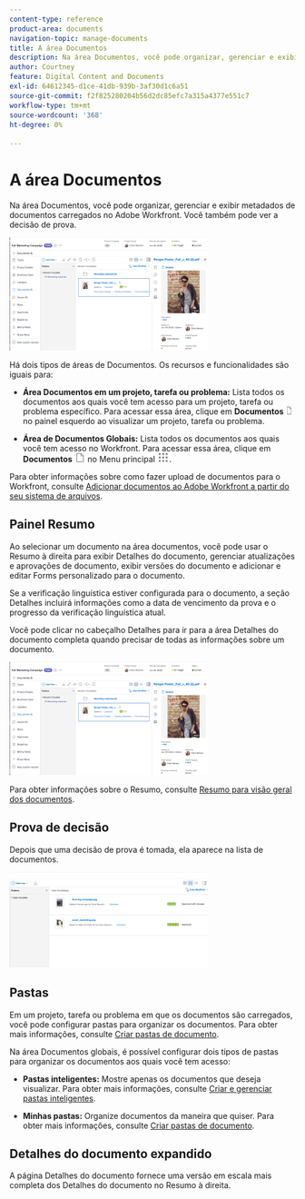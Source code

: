 ```yaml
---
content-type: reference
product-area: documents
navigation-topic: manage-documents
title: A área Documentos
description: Na área Documentos, você pode organizar, gerenciar e exibir metadados de documentos carregados no Adobe Workfront. Você também pode ver a decisão de prova.
author: Courtney
feature: Digital Content and Documents
exl-id: 64612345-d1ce-41db-939b-3af30d1c6a51
source-git-commit: f2f825280204b56d2dc85efc7a315a4377e551c7
workflow-type: tm+mt
source-wordcount: '368'
ht-degree: 0%

---
```


# A área Documentos

Na área Documentos, você pode organizar, gerenciar e exibir metadados de documentos carregados no Adobe Workfront. Você também pode ver a decisão de prova.

![](assets/documents-area-v2-350x199.png)

Há dois tipos de áreas de Documentos. Os recursos e funcionalidades são iguais para:

* **Área Documentos em um projeto, tarefa ou problema:** Lista todos os documentos aos quais você tem acesso para um projeto, tarefa ou problema específico. Para acessar essa área, clique em **Documentos** ![](assets/document-icon-12x14.png) no painel esquerdo ao visualizar um projeto, tarefa ou problema.

* **Área de Documentos Globais:** Lista todos os documentos aos quais você tem acesso no Workfront. Para acessar essa área, clique em **Documentos** ![](assets/document-icon.png) no Menu principal ![](assets/main-menu-icon.png).

Para obter informações sobre como fazer upload de documentos para o Workfront, consulte [Adicionar documentos ao Adobe Workfront a partir do seu sistema de arquivos](../../documents/adding-documents-to-workfront/add-documents-from-file-system.md).

## Painel Resumo

Ao selecionar um documento na área documentos, você pode usar o Resumo à direita para exibir Detalhes do documento, gerenciar atualizações e aprovações de documento, exibir versões do documento e adicionar e editar Forms personalizado para o documento.

Se a verificação linguística estiver configurada para o documento, a seção Detalhes incluirá informações como a data de vencimento da prova e o progresso da verificação linguística atual.

Você pode clicar no cabeçalho Detalhes para ir para a área Detalhes do documento completa quando precisar de todas as informações sobre um documento.

![](assets/documents-area-v2-350x199.png)

Para obter informações sobre o Resumo, consulte [Resumo para visão geral dos documentos](../../documents/managing-documents/summary-for-documents.md).

## Prova de decisão

Depois que uma decisão de prova é tomada, ela aparece na lista de documentos.

![](assets/proof-decision---doc-list-350x168.png)

## Pastas

Em um projeto, tarefa ou problema em que os documentos são carregados, você pode configurar pastas para organizar os documentos. Para obter mais informações, consulte [Criar pastas de documento](../../documents/organizing-documents/create-documents-folder.md).

Na área Documentos globais, é possível configurar dois tipos de pastas para organizar os documentos aos quais você tem acesso:

* **Pastas inteligentes:** Mostre apenas os documentos que deseja visualizar. Para obter mais informações, consulte [Criar e gerenciar pastas inteligentes](../../documents/organizing-documents/create-manage-smart-folders.md).

* **Minhas pastas:** Organize documentos da maneira que quiser. Para obter mais informações, consulte [Criar pastas de documento](../../documents/organizing-documents/create-documents-folder.md).

## Detalhes do documento expandido

A página Detalhes do documento fornece uma versão em escala mais completa dos Detalhes do documento no Resumo à direita.
